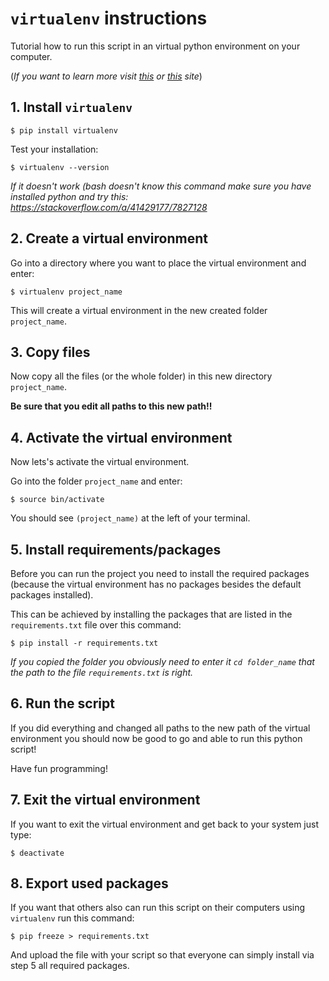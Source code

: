 # `virtualenv` instructions

Tutorial how to run this script in an virtual python environment on your computer.

(*If you want to learn more visit [this](http://docs.python-guide.org/en/latest/dev/virtualenvs/) or [this](https://virtualenv.pypa.io/en/stable/userguide/) site*)

## 1. Install `virtualenv`

```
$ pip install virtualenv
```

Test your installation:

```
$ virtualenv --version
```

*If it doesn't work (bash doesn't know this command make sure you have installed python and try this: https://stackoverflow.com/a/41429177/7827128*

## 2. Create a virtual environment

Go into a directory where you want to place the virtual environment and enter:

```
$ virtualenv project_name
```

This will create a virtual environment in the new created folder `project_name`.

## 3. Copy files

Now copy all the files (or the whole folder) in this new directory `project_name`.

**Be sure that you edit all paths to this new path!!**

## 4. Activate the virtual environment

Now lets's activate the virtual environment.

Go into the folder `project_name` and enter:

```
$ source bin/activate
```

You should see `(project_name)` at the left of your terminal. 

## 5. Install requirements/packages

Before you can run the project you need to install the required packages (because the virtual environment has no packages besides the default packages installed).

This can be achieved by installing the packages that are listed in the `requirements.txt` file over this command:

```
$ pip install -r requirements.txt
```

*If you copied the folder you obviously need to enter it `cd folder_name` that the path to the file `requirements.txt` is right.*

## 6. Run the script

If you did everything and changed all paths to the new path of the virtual environment you should now be good to go and able to run this python script!



Have fun programming!



## 7. Exit the virtual environment

If you want to exit the virtual environment and get back to your system just type:

```
$ deactivate
```

## 8. Export used packages

If you want that others also can run this script on their computers using `virtualenv` run this command:

```
$ pip freeze > requirements.txt
```

And upload the file with your script so that everyone can simply install via step 5 all required packages.